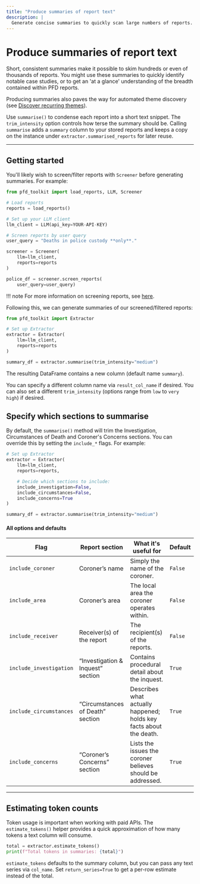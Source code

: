 ```yaml
---
title: "Produce summaries of report text"
description: |
  Generate concise summaries to quickly scan large numbers of reports.
---
```


# Produce summaries of report text

Short, consistent summaries make it possible to skim hundreds or even of thousands of reports. You might use these summaries to quickly identify notable case studies, or to get an 'at a glance' understanding of the breadth contained within PFD reports.

Producing summaries also paves the way for automated theme discovery (see [Discover recurring themes](themes.md)). 

Use `summarise()` to condense each report into a short text snippet. The `trim_intensity` option controls how terse the summary should be. Calling `summarise` adds a `summary` column to your stored reports and keeps a copy on the instance under `extractor.summarised_reports` for later reuse.

---

## Getting started

You'll likely wish to screen/filter reports with `Screener` before generating summaries. For example:

```python
from pfd_toolkit import load_reports, LLM, Screener

# Load reports
reports = load_reports()

# Set up your LLM client
llm_client = LLM(api_key=YOUR-API-KEY)

# Screen reports by user query
user_query = "Deaths in police custody **only**."

screener = Screener(
    llm=llm_client,
    reports=reports
)

police_df = screener.screen_reports(
    user_query=user_query)

```

!!! note
    For more information on screening reports, see [here](../screener/index.md).

Following this, we can generate summaries of our screened/filtered reports:

```python
from pfd_toolkit import Extractor

# Set up Extractor
extractor = Extractor(
    llm=llm_client,
    reports=reports
)

summary_df = extractor.summarise(trim_intensity="medium")
```

The resulting DataFrame contains a new column (default name `summary`). 

You can specify a different column name via `result_col_name` if desired. You can also set a different `trim_intensity` (options range from `low` to `very high`) if desired.


## Specify which sections to summarise

By default, the `summarise()` method will trim the Investigation, Circumstances of Death and Coroner's Concerns sections. You can override this by setting the `include_*` flags. For example:

```py
# Set up Extractor
extractor = Extractor(
    llm=llm_client,
    reports=reports,

    # Decide which sections to include:
    include_investigation=False,
    include_circumstances=False,
    include_concerns=True
)

summary_df = extractor.summarise(trim_intensity="medium")
```

#### All options and defaults

<table>
  <thead>
    <tr>
      <th style="width:22%">Flag</th>
      <th>Report section</th>
      <th>What it's useful for</th>
      <th>Default</th>
    </tr>
  </thead>
  <tbody>
    <tr>
      <td><code>include_coroner</code></td>
      <td>Coroner’s name</td>
      <td>Simply the name of the coroner.</td>
      <td><code>False</code></td>
    </tr>
    <tr>
      <td><code>include_area</code></td>
      <td>Coroner’s area</td>
      <td>The local area the coroner operates within.</td>
      <td><code>False</code></td>
    </tr>
    <tr>
      <td><code>include_receiver</code></td>
      <td>Receiver(s) of the report</td>
      <td>The recipient(s) of the reports.</td>
      <td><code>False</code></td>
    </tr>
    <tr>
      <td><code>include_investigation</code></td>
      <td>“Investigation &amp; Inquest” section</td>
      <td>Contains procedural detail about the inquest.</td>
      <td><code>True</code></td>
    </tr>
    <tr>
      <td><code>include_circumstances</code></td>
      <td>“Circumstances of Death” section</td>
      <td>Describes what actually happened; holds key facts about the death.</td>
      <td><code>True</code></td>
    </tr>
    <tr>
      <td><code>include_concerns</code></td>
      <td>“Coroner’s Concerns” section</td>
      <td>Lists the issues the coroner believes should be addressed.</td>
      <td><code>True</code></td>
    </tr>
  </tbody>
</table>


---


## Estimating token counts

Token usage is important when working with paid APIs. The `estimate_tokens()` helper provides a quick approximation of how many tokens a text column will consume.

```python
total = extractor.estimate_tokens()
print(f"Total tokens in summaries: {total}")
```

`estimate_tokens` defaults to the summary column, but you can pass any text series via `col_name`. Set `return_series=True` to get a per-row estimate instead of the total.
